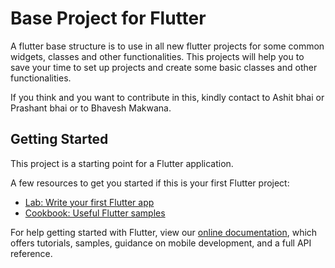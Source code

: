 # Base Project for Flutter

A flutter base structure is to use in all new flutter projects for some common widgets, classes and other functionalities. This
projects will help you to save your time to set up projects and create some basic classes and other functionalities.

If you think and you want to contribute in this, kindly contact to Ashit bhai or Prashant bhai or to Bhavesh Makwana.



## Getting Started

This project is a starting point for a Flutter application.

A few resources to get you started if this is your first Flutter project:

- [Lab: Write your first Flutter app](https://flutter.dev/docs/get-started/codelab)
- [Cookbook: Useful Flutter samples](https://flutter.dev/docs/cookbook)

For help getting started with Flutter, view our
[online documentation](https://flutter.dev/docs), which offers tutorials,
samples, guidance on mobile development, and a full API reference.

